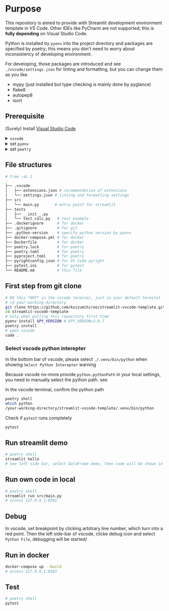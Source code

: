 # Purpose

This repository is aimed to provide with Streamlit development environment template in VS Code.
Other IDEs like PyCharm are not supported; this is **fully depending** on Visual Studio Code.

Python is installed by `pyenv` into the project directory and packages are specified by poetry; this means you don't need to worry about inconsistency of developing environment.

For developing, those packages are introduced and see `./vscode/settings.json` for linting and formatting, but you can change them as you like.

- mypy (just installed but type checking is mainly done by pyglance)
- flake8
- autopep8
- isort

## Prerequisite

(Surely) Install [Visual Studio Code](https://code.visualstudio.com/download)


<details markdown="1">
<summary><code>vscode</code></summary>

To solve pyhon path for vscode typing check by pyglance (pyright), you need to write this into `./pyrightconfig.json`. See details in https://github.com/microsoft/pyright/blob/master/docs/configuration.md#sample-config-file

```json
{
  "include": [
    "src"
  ],
  "executionEnvironments": [
    {
      "root": "src"
    }
  ]
}
```

</details>

<details markdown="1">
<summary>set <code>pyenv</code></summary>

### On Mac OS

installation

`~/.bashrc` match your situation like `~/.bash_profile`.
If you use zsh, relace `~/.bashrc` with `~/.zshrc`

```sh
PY_VERSION=3.8.7
brew install pyenv
echo 'export PYENV_ROOT="$HOME/.pyenv"' >> ~/.bashrc
echo 'export PATH="$PYENV_ROOT/bin:$PATH"' >> ~/.bashrc
echo 'eval "$(pyenv init -)"' >> ~/.bashrc
exec $SHELL -l # reload
pyenv install $PY_VERSION
pyenv local $PY_VERSION
```

### On Ubuntu or other OSs

No documents. You can google it.

</details>

<details markdown="1">
<summary>set <code>poetry</code></summary>

### On Mac OS

installation

```sh
curl -sSL https://raw.githubusercontent.com/python-poetry/poetry/master/get-poetry.py | python -
```

```sh
poetry config --local virtualenvs.in-project true
poetry init
# Would you like to define your main dependencies interactively? (yes/no) no
# Would you like to define your development dependencies interactively? (yes/no) [yes] no
# Do you confirm generation? (yes/no) [yes] 
```

```sh
# add package by poetry
# poetry add streamlit watchdog
# poetry add --dev pytest flake8 autopep8 isort

# if you pull this repository, do this
poetry install
```

</details>

## File structures

```sh
# tree -aL 2
.
├── .vscode
│   ├── extensions.json # recommendation of extensions
│   └── settings.json # linting and formatting settings
├── src
│   └── main.py       # entry point for streamlit
├── tests
│   ├── __init__.py
│   └── test_calc.py   # test example
├── .dockerignore      # for docker
├── .gitignore         # for git
├── .python-version    # specify python version by pyenv
├── docker-compose.yml # for docker
├── Dockerfile         # for docker
├── poetry.lock        # for poetry
├── poetry.toml        # for poetry
├── pyproject.toml     # for poetry
├── pyrightconfig.json # for VS Code pyright
├── pytest.ini         # for pytest
└── README.md          # this file

```

## First step from git clone

```sh
# DO this *NOT* in the vscode terminal, just in your default terminal
# cd your-working-directory
git clone https://github.com/koizumihiroo/streamlit-vscode-template.git
cd streamlit-vscode-template
# only when pulling this repository first time
pyenv install $PY_VERSION # $PY_VERSON=3.8.7 
poetry install
# open vscode 
code .
```

### Select vscode python interepter

In the bottom bar of vscode, please select `./.venv/bin/python` when showing `Select Python Interepter` warning

Because vscode no-more provide `python.pythonPath` in your local settings, you need to manually select the python path. see 

In the vscode terminal, confirm the python path

```sh
poetry shell
which python
/your-working-directory/streamlit-vscode-template/.venv/bin/python
```

Check if `pytest` runs completely

```sh
pytest
```

## Run streamlit demo

```sh
# poetry shell
streamlit hello
# See left side bar, select DataFrame demo, then code will be shown in main panel.
```

## Run own code in local

```sh
# poetry shell
streamlit run src/main.py 
# access 127.0.0.1:8501
```

## Debug

In vscode, set breakpoint by clicking arbitrary line number, which turn into a red point. Then the left side-bar of vscode, clicke debug icon and select `Python File`, debugging will be started/

## Run in docker

```sh
docker-compose up --build
# access 127.0.0.1:8501
```

## Test

```sh
# poetry shell
pytest
```
